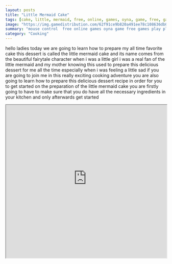```yaml
---
layout: posts
title: "Little Mermaid Cake"
tags: [cake, little, mermaid, free, online, games, oyna, game, free, games, play, play, games]
image: "https://img.gamedistribution.com/62f91ce9b820a491ee78c108636db089.jpg"
summary: "mouse control  free online games oyna game free games play play games"
category: "Cooking"
---
```


hello ladies today we are going to learn how to prepare my all time favorite cake this dessert is called the little mermaid cake and its name comes from the beautiful fairytale character when i was a little girl i was a real fan of the little mermaid and my mother knowing this used to prepare this delicious dessert for me all the time especially when i was feeling a little sad if you are going to join me in this really exciting cooking adventure you are also going to learn how to prepare this delicious dessert recipe in order for you to get started on the preparation of the little mermaid cake you are firstly going to have to make sure that you do have all the necessary ingredients in your kitchen and only afterwards get started

<iframe width="100%" height="480px;" src="https://flash.gamedistribution.com?game=62f91ce9b820a491ee78c108636db089"></iframe>